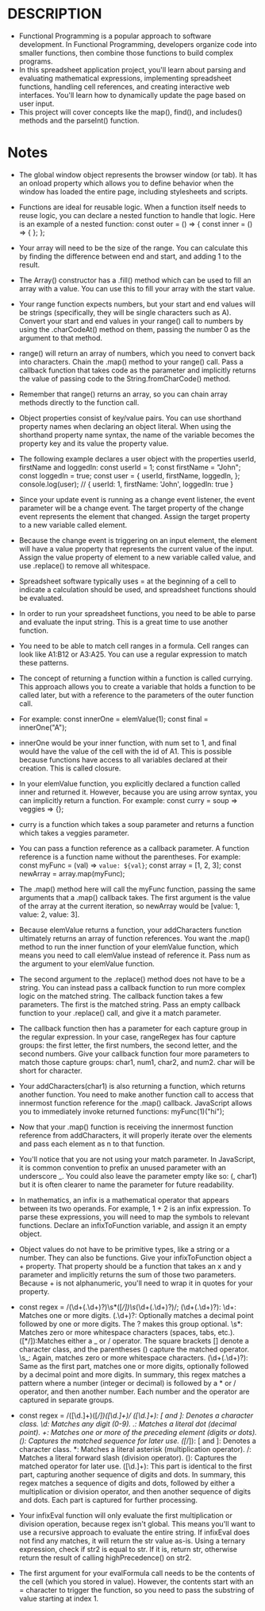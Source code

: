# DESCRIPTION

- Functional Programming is a popular approach to software development. In Functional Programming, developers organize code into smaller functions, then combine those functions to build complex programs.
- In this spreadsheet application project, you'll learn about parsing and evaluating mathematical expressions, implementing spreadsheet functions, handling cell references, and creating interactive web interfaces. You'll learn how to dynamically update the page based on user input.
- This project will cover concepts like the map(), find(), and includes() methods and the parseInt() function.

# Notes

- The global window object represents the browser window (or tab). It has an onload property which allows you to define behavior when the window has loaded the entire page, including stylesheets and scripts.
- Functions are ideal for reusable logic. When a function itself needs to reuse logic, you can declare a nested function to handle that logic. Here is an example of a nested function:
  const outer = () => {
  const inner = () => {
  };
  };

- Your array will need to be the size of the range. You can calculate this by finding the difference between end and start, and adding 1 to the result.
- The Array() constructor has a .fill() method which can be used to fill an array with a value. You can use this to fill your array with the start value.
- Your range function expects numbers, but your start and end values will be strings (specifically, they will be single characters such as A). Convert your start and end values in your range() call to numbers by using the .charCodeAt() method on them, passing the number 0 as the argument to that method.
- range() will return an array of numbers, which you need to convert back into characters. Chain the .map() method to your range() call. Pass a callback function that takes code as the parameter and implicitly returns the value of passing code to the String.fromCharCode() method.
- Remember that range() returns an array, so you can chain array methods directly to the function call.
- Object properties consist of key/value pairs. You can use shorthand property names when declaring an object literal. When using the shorthand property name syntax, the name of the variable becomes the property key and its value the property value.
- The following example declares a user object with the properties userId, firstName and loggedIn:
  const userId = 1;
  const firstName = "John";
  const loggedIn = true;
  const user = {
  userId,
  firstName,
  loggedIn,
  };
  console.log(user); // { userId: 1, firstName: 'John', loggedIn: true }
- Since your update event is running as a change event listener, the event parameter will be a change event. The target property of the change event represents the element that changed. Assign the target property to a new variable called element.
- Because the change event is triggering on an input element, the element will have a value property that represents the current value of the input. Assign the value property of element to a new variable called value, and use .replace() to remove all whitespace.
- Spreadsheet software typically uses = at the beginning of a cell to indicate a calculation should be used, and spreadsheet functions should be evaluated.
- In order to run your spreadsheet functions, you need to be able to parse and evaluate the input string. This is a great time to use another function.
- You need to be able to match cell ranges in a formula. Cell ranges can look like A1:B12 or A3:A25. You can use a regular expression to match these patterns.
- The concept of returning a function within a function is called currying. This approach allows you to create a variable that holds a function to be called later, but with a reference to the parameters of the outer function call.
- For example:
  const innerOne = elemValue(1);
  const final = innerOne("A");
- innerOne would be your inner function, with num set to 1, and final would have the value of the cell with the id of A1. This is possible because functions have access to all variables declared at their creation. This is called closure.
- In your elemValue function, you explicitly declared a function called inner and returned it. However, because you are using arrow syntax, you can implicitly return a function. For example:
  const curry = soup => veggies => {};
- curry is a function which takes a soup parameter and returns a function which takes a veggies parameter.
- You can pass a function reference as a callback parameter. A function reference is a function name without the parentheses. For example:
  const myFunc = (val) => `value: ${val}`;
  const array = [1, 2, 3];
  const newArray = array.map(myFunc);
- The .map() method here will call the myFunc function, passing the same arguments that a .map() callback takes. The first argument is the value of the array at the current iteration, so newArray would be [value: 1, value: 2, value: 3].
- Because elemValue returns a function, your addCharacters function ultimately returns an array of function references. You want the .map() method to run the inner function of your elemValue function, which means you need to call elemValue instead of reference it. Pass num as the argument to your elemValue function.
- The second argument to the .replace() method does not have to be a string. You can instead pass a callback function to run more complex logic on the matched string. The callback function takes a few parameters. The first is the matched string. Pass an empty callback function to your .replace() call, and give it a match parameter.
- The callback function then has a parameter for each capture group in the regular expression. In your case, rangeRegex has four capture groups: the first letter, the first numbers, the second letter, and the second numbers. Give your callback function four more parameters to match those capture groups: char1, num1, char2, and num2. char will be short for character.
- Your addCharacters(char1) is also returning a function, which returns another function. You need to make another function call to access that innermost function reference for the .map() callback. JavaScript allows you to immediately invoke returned functions:
  myFunc(1)("hi");
- Now that your .map() function is receiving the innermost function reference from addCharacters, it will properly iterate over the elements and pass each element as n to that function.
- You'll notice that you are not using your match parameter. In JavaScript, it is common convention to prefix an unused parameter with an underscore \_. You could also leave the parameter empty like so: (, char1) but it is often clearer to name the parameter for future readability.
- In mathematics, an infix is a mathematical operator that appears between its two operands. For example, 1 + 2 is an infix expression. To parse these expressions, you will need to map the symbols to relevant functions. Declare an infixToFunction variable, and assign it an empty object.
- Object values do not have to be primitive types, like a string or a number. They can also be functions. Give your infixToFunction object a + property. That property should be a function that takes an x and y parameter and implicitly returns the sum of those two parameters. Because + is not alphanumeric, you'll need to wrap it in quotes for your property.
- const regex = /(\d+(\.\d+)?)\s*([*/])\s*(\d+(\.\d+)?)/;
  (\d+(\.\d+)?):
  \d+: Matches one or more digits.
  (\.\d+)?: Optionally matches a decimal point followed by one or more digits. The ? makes this group optional.
  \s*: Matches zero or more whitespace characters (spaces, tabs, etc.).
  ([*/]):Matches either a _ or / operator. The square brackets [] denote a character class, and the parentheses () capture the matched operator.
  \s_: Again, matches zero or more whitespace characters.
  (\d+(\.\d+)?):
  Same as the first part, matches one or more digits, optionally followed by a decimal point and more digits.
  In summary, this regex matches a pattern where a number (integer or decimal) is followed by a \* or / operator, and then another number. Each number and the operator are captured in separate groups.
- const regex = /([\d.]+)([*\/])([\d.]+)/
  ([\d.]+):
  [ and ]: Denotes a character class.
  \d: Matches any digit (0-9).
  .: Matches a literal dot (decimal point).
  +: Matches one or more of the preceding element (digits or dots).
  (): Captures the matched sequence for later use.
  ([*\/]):
  [ and ]: Denotes a character class.
  \*: Matches a literal asterisk (multiplication operator).
  \/: Matches a literal forward slash (division operator).
  (): Captures the matched operator for later use.
  ([\d.]+):
  This part is identical to the first part, capturing another sequence of digits and dots.
  In summary, this regex matches a sequence of digits and dots, followed by either a multiplication or division operator, and then another sequence of digits and dots. Each part is captured for further processing.
- Your infixEval function will only evaluate the first multiplication or division operation, because regex isn't global. This means you'll want to use a recursive approach to evaluate the entire string. If infixEval does not find any matches, it will return the str value as-is. Using a ternary expression, check if str2 is equal to str. If it is, return str, otherwise return the result of calling highPrecedence() on str2.
- The first argument for your evalFormula call needs to be the contents of the cell (which you stored in value). However, the contents start with an = character to trigger the function, so you need to pass the substring of value starting at index 1.